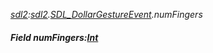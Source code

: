 _[sdl2](../../modules/sdl2/sdl2-module.md):[sdl2](../../modules/sdl2/sdl2-module.md).[SDL\_DollarGestureEvent](../../modules/sdl2/sdl2-sdl_dollargestureevent.md).numFingers_
##### Field numFingers:[Int](../../modules/wonkey/wonkey-types-int.md)
